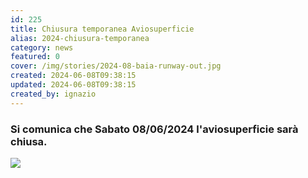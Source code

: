 ```yaml
---
id: 225
title: Chiusura temporanea Aviosuperficie
alias: 2024-chiusura-temporanea
category: news
featured: 0
cover: /img/stories/2024-08-baia-runway-out.jpg
created: 2024-06-08T09:38:15
updated: 2024-06-08T09:38:15
created_by: ignazio
---
```


### Si comunica che Sabato 08/06/2024 l'aviosuperficie sarà chiusa.

<img class="w-full max-w-xl" src="/img/stories/2024-08-baia-runway-out.jpg"/>
